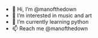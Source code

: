 - 👋 Hi, I’m @manofthedown
- 👀 I’m interested in music and art
- 🌱 I’m currently learning python
- 📫 Reach me @manofthedown

<!---
manofthedown/manofthedown is a ✨ special ✨ repository because its `README.md` (this file) appears on your GitHub profile.
You can click the Preview link to take a look at your changes.
--->
